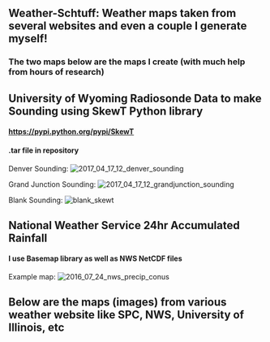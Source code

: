 ## Weather-Schtuff: Weather maps taken from several websites and even a couple I generate myself!
### The two maps below are the maps I create (with much help from hours of research)

## University of Wyoming Radiosonde Data to make Sounding using SkewT Python library
#### https://pypi.python.org/pypi/SkewT
#### .tar file in repository
Denver Sounding:
![2017_04_17_12_denver_sounding](https://cloud.githubusercontent.com/assets/26147620/25105306/3e610708-2381-11e7-9352-c00da5cddc5c.png)

Grand Junction Sounding:
![2017_04_17_12_grandjunction_sounding](https://cloud.githubusercontent.com/assets/26147620/25105305/3e60de04-2381-11e7-8223-47d2c983b696.png)

Blank Sounding:
![blank_skewt](https://cloud.githubusercontent.com/assets/26147620/25189501/91cf696e-24e6-11e7-8675-123f67d68a76.png)

## National Weather Service 24hr Accumulated Rainfall
#### I use Basemap library as well as NWS NetCDF files
Example map:
![2016_07_24_nws_precip_conus](https://cloud.githubusercontent.com/assets/26147620/25103840/2102e218-237b-11e7-82a7-6112f4c074ed.png)

## Below are the maps (images) from various weather website like SPC, NWS, University of Illinois, etc

